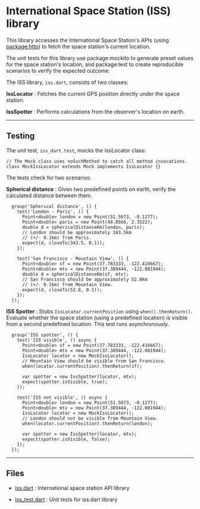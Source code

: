 # International Space Station (ISS) library

This library accesses the International Space Station's APIs
(using [package:http](https://pub.dartlang.org/packages/http))
to fetch the space station's current location.

The unit tests for this library use package:mockito to generate
preset values for the space station's location,
and package:test to create reproducible scenarios to verify the
expected outcome.

The ISS library, `iss.dart`, consists of two classes:

**IssLocator**
: Fetches the current GPS position directly under the space station.

**IssSpotter**
: Performs calculations from the observer's location on earth.

---

## Testing

The unit test, `iss_dart.test`, mocks the IssLocator class:

```
// The Mock class uses noSuchMethod to catch all method invocations.
class MockIssLocator extends Mock implements IssLocator {}
```
The tests check for two scenarios:

**Spherical distance**
: Given two predefined points on earth, verify the calculated distance
between them.

```
  group('Spherical distance', () {
    test('London - Paris', () {
      Point<double> london = new Point(51.5073, -0.1277);
      Point<double> paris = new Point(48.8566, 2.3522);
      double d = sphericalDistanceKm(london, paris);
      // London should be approximately 343.5km
      // (+/- 0.1km) from Paris.
      expect(d, closeTo(343.5, 0.1));
    });

    test('San Francisco - Mountain View', () {
      Point<double> sf = new Point(37.783333, -122.416667);
      Point<double> mtv = new Point(37.389444, -122.081944);
      double d = sphericalDistanceKm(sf, mtv);
      // San Francisco should be approximately 52.8km
      // (+/- 0.1km) from Mountain View.
      expect(d, closeTo(52.8, 0.1));
    });
  });
```

**ISS Spotter**
: Stubs `IssLocator.currentPosition` using `when().thenReturn()`.
Evaluate whether the space station (using a predefined location)
is visible from a second predefined location.
This test runs asynchronously.

```
  group('ISS spotter', () {
    test('ISS visible', () async {
      Point<double> sf = new Point(37.783333, -122.416667);
      Point<double> mtv = new Point(37.389444, -122.081944);
      IssLocator locator = new MockIssLocator();
      // Mountain View should be visible from San Francisco.
      when(locator.currentPosition).thenReturn(sf);

      var spotter = new IssSpotter(locator, mtv);
      expect(spotter.isVisible, true);
    });

    test('ISS not visible', () async {
      Point<double> london = new Point(51.5073, -0.1277);
      Point<double> mtv = new Point(37.389444, -122.081944);
      IssLocator locator = new MockIssLocator();
      // London should not be visible from Mountain View.
      when(locator.currentPosition).thenReturn(london);

      var spotter = new IssSpotter(locator, mtv);
      expect(spotter.isVisible, false);
    });
  });
```

---

## Files

* [iss.dart](https://raw.githubusercontent.com/dart-lang/mockito/master/test/example/iss/iss.dart)
: International space station API library

* [iss_test.dart](https://raw.githubusercontent.com/dart-lang/mockito/master/test/example/iss/iss_test.dart)
: Unit tests for iss.dart library


